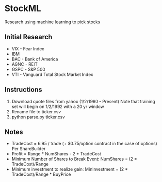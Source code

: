 StockML
=======

Research using machine learning to pick stocks

## Initial Research

* VIX - Fear Index
* IBM
* BAC - Bank of America
* AGNC - REIT
* GSPC - S&P 500
* VTI - Vanguard Total Stock Market Index

## Instructions

1. Download quote files from yahoo (1/2/1990 - Present) Note that training set will begin on 1/2/1992 with a 20 yr window
2. Rename file to ticker.csv
3. python parse.py ticker.csv

## Notes
* TradeCost = 6.95 / trade (+ $0.75/option contract in the case of options) Per ShareBuilder
* Profit = Range * NumShares - 2 * TradeCost
* Minimum Number of Shares to Break Event: NumShares = (2 * TradeCost)/Range
* Minimum investment to realize gain: MinInvestment = (2 * TradeCost)/Range * BuyPrice
